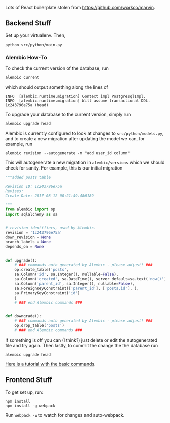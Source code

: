 Lots of React boilerplate stolen from https://github.com/workco/marvin.

Backend Stuff
---

Set up your virtualenv. Then,

    python src/python/main.py


### Alembic How-To ###
To check the current version of the database, run
    
    alembic current

which should output something along the lines of

    INFO  [alembic.runtime.migration] Context impl PostgresqlImpl.
    INFO  [alembic.runtime.migration] Will assume transactional DDL.
    1c243796e75a (head)

To upgrade your database to the current version, simply run

    alembic upgrade head

Alembic is currently configured to look at changes to `src/python/models.py`,
and to create a new migration after updating the model we can, for example, run

    alembic revision --autogenerate -m "add user_id column"

This will autogenerate a new migration in `alembic/versions` which we should
check for sanity.  For example, this is our initial migration

```python
"""added posts table

Revision ID: 1c243796e75a
Revises: 
Create Date: 2017-08-12 00:21:49.486189

"""
from alembic import op
import sqlalchemy as sa


# revision identifiers, used by Alembic.
revision = '1c243796e75a'
down_revision = None
branch_labels = None
depends_on = None


def upgrade():
    # ### commands auto generated by Alembic - please adjust! ###
    op.create_table('posts',
    sa.Column('id', sa.Integer(), nullable=False),
    sa.Column('created', sa.DateTime(), server_default=sa.text('now()'), nullable=True),
    sa.Column('parent_id', sa.Integer(), nullable=False),
    sa.ForeignKeyConstraint(['parent_id'], ['posts.id'], ),
    sa.PrimaryKeyConstraint('id')
    )
    # ### end Alembic commands ###


def downgrade():
    # ### commands auto generated by Alembic - please adjust! ###
    op.drop_table('posts')
    # ### end Alembic commands ###
```

If something is off you can (I think?) just delete or edit the autogenerated
file and try again.  Then lastly, to commit the change the the database run

    alembic upgrade head

[Here is a tutorial with the basic commands](http://alembic.zzzcomputing.com/en/latest/tutorial.html).


Frontend Stuff
---

To get set up, run:

    npm install
    npm install -g webpack

Run `webpack -w` to watch for changes and auto-webpack.

